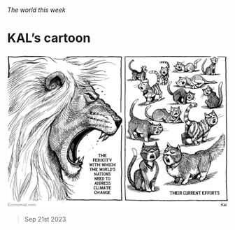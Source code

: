 ###### The world this week

# KAL’s cartoon 

#####  

![image](images/20230923_WWD000.png) 

> Sep 21st 2023 









